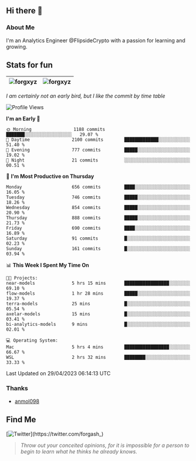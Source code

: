 ## Hi there 👋

### About Me

I'm an Analytics Engineer @FlipsideCrypto with a passion for learning and growing.
  
## Stats for fun

| <img align="center" src="https://github-readme-streak-stats.herokuapp.com/?user=forgxyz&theme=tokyonight" alt="forgxyz" /> | <img align="center" src="https://github-readme-stats.vercel.app/api?username=forgxyz&theme=tokyonight&show_icons=true" alt="forgxyz" /> |
| ------------- |------------- |

*I am certainly not an early bird, but I like the commit by time table*  

<!--START_SECTION:waka-->
![Profile Views](http://img.shields.io/badge/Profile%20Views-0-blue)

**I'm an Early 🐤** 

```text
🌞 Morning                1188 commits        ███████░░░░░░░░░░░░░░░░░░   29.07 % 
🌆 Daytime                2100 commits        █████████████░░░░░░░░░░░░   51.40 % 
🌃 Evening                777 commits         █████░░░░░░░░░░░░░░░░░░░░   19.02 % 
🌙 Night                  21 commits          ░░░░░░░░░░░░░░░░░░░░░░░░░   00.51 % 
```
📅 **I'm Most Productive on Thursday** 

```text
Monday                   656 commits         ████░░░░░░░░░░░░░░░░░░░░░   16.05 % 
Tuesday                  746 commits         █████░░░░░░░░░░░░░░░░░░░░   18.26 % 
Wednesday                854 commits         █████░░░░░░░░░░░░░░░░░░░░   20.90 % 
Thursday                 888 commits         █████░░░░░░░░░░░░░░░░░░░░   21.73 % 
Friday                   690 commits         ████░░░░░░░░░░░░░░░░░░░░░   16.89 % 
Saturday                 91 commits          █░░░░░░░░░░░░░░░░░░░░░░░░   02.23 % 
Sunday                   161 commits         █░░░░░░░░░░░░░░░░░░░░░░░░   03.94 % 
```


📊 **This Week I Spent My Time On** 

```text
🐱‍💻 Projects: 
near-models              5 hrs 15 mins       █████████████████░░░░░░░░   69.10 % 
flow-models              1 hr 28 mins        █████░░░░░░░░░░░░░░░░░░░░   19.37 % 
terra-models             25 mins             █░░░░░░░░░░░░░░░░░░░░░░░░   05.54 % 
axelar-models            15 mins             █░░░░░░░░░░░░░░░░░░░░░░░░   03.41 % 
bi-analytics-models      9 mins              █░░░░░░░░░░░░░░░░░░░░░░░░   02.01 % 

💻 Operating System: 
Mac                      5 hrs 4 mins        █████████████████░░░░░░░░   66.67 % 
WSL                      2 hrs 32 mins       ████████░░░░░░░░░░░░░░░░░   33.33 % 
```


 Last Updated on 29/04/2023 06:14:13 UTC
<!--END_SECTION:waka-->

### Thanks
 - [anmol098](https://github.com/anmol098/waka-readme-stats/)
  
## Find Me
[![Twitter](https://img.shields.io/twitter/url/https/twitter.com/forgash_.svg?style=social&label=Follow%20%40forgash_)](https://twitter.com/forgash_)


> *Throw out your conceited opinions, for it is impossible for a person to begin to learn what he thinks he already knows.* 
